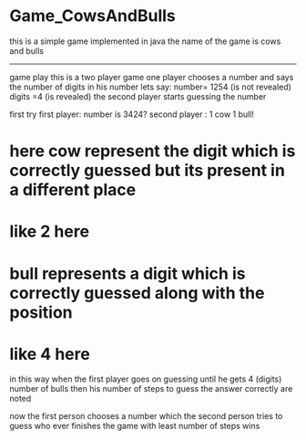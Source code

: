 # Game_CowsAndBulls
this is a simple game implemented in java
the name of the game is cows and bulls

----
game play
this is a two player game 
one player chooses a number and says the number of digits in his number
lets say:
number= 1254 (is not revealed)
digits =4 (is revealed)
the second player starts guessing the number 

first try
first player: number is 3424?
second player : 1 cow 1 bull!
# here cow represent the digit which is correctly guessed but its present in a different place 
# like 2 here
# bull represents a digit which is correctly guessed along with the position 
# like 4 here

in this way when the first player goes on guessing until he gets 
4 (digits) number of bulls then his number of steps to guess the answer correctly are noted 

now the first person chooses a number which the second person tries to guess
who ever finishes the game with least number of steps wins
